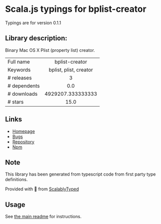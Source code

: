 
# Scala.js typings for bplist-creator

Typings are for version 0.1.1

## Library description:
Binary Mac OS X Plist (property list) creator.

|                    |                 |
| ------------------ | :-------------: |
| Full name          | bplist-creator |
| Keywords           | bplist, plist, creator |
| # releases         | 3 |
| # dependents       | 0.0 |
| # downloads        | 4929207.333333333 |
| # stars            | 15.0 |

## Links
- [Homepage](https://github.com/nearinfinity/node-bplist-creator#readme)
- [Bugs](https://github.com/nearinfinity/node-bplist-creator/issues)
- [Repository](https://github.com/nearinfinity/node-bplist-creator)
- [Npm](https://www.npmjs.com/package/bplist-creator)
    


## Note
This library has been generated from typescript code from first party type definitions.

Provided with :purple_heart: from [ScalablyTyped](https://github.com/oyvindberg/ScalablyTyped)

## Usage
See [the main readme](../../readme.md) for instructions.



